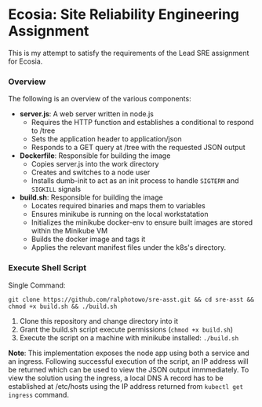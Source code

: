 # Ecosia: Site Reliability Engineering Assignment

This is my attempt to satisfy the requirements of the Lead SRE assignment for Ecosia. 

### Overview

The following is an overview of the various components:
- **server.js**: A web server written in node.js 
    - Requires the HTTP function and establishes a conditional to respond to /tree
    - Sets the application header to application/json
    - Responds to a GET query at /tree with the requested JSON output
- **Dockerfile**: Responsible for building the image
    - Copies server.js into the work directory
    - Creates and switches to a node user
    - Installs dumb-init to act as an init process to handle `SIGTERM` and `SIGKILL` signals
- **build.sh**: Responsible for building the image
    - Locates required binaries and maps them to variables
    - Ensures minikube is running on the local workstatation
    - Initializes the minikube docker-env to ensure built images are stored within the Minikube VM
    - Builds the docker image and tags it
    - Applies the relevant manifest files under the k8s's directory. 

### Execute Shell Script

Single Command:

````git clone https://github.com/ralphotowo/sre-asst.git && cd sre-asst && chmod +x build.sh && ./build.sh````

1. Clone this repository and change directory into it
2. Grant the build.sh script execute permissions (`chmod +x build.sh`)
3. Execute the script on a machine with minikube installed: `./build.sh`

**Note**: This implementation exposes the node app using both a service and an ingress. Following successful execution of the script, an IP address will be returned which can be used to view the JSON output immmediately. To view the solution using the ingress, a local DNS A record has to be established at /etc/hosts using the IP address returned from `kubectl get ingress` command.
